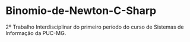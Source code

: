 # Binomio-de-Newton-C-Sharp
2º Trabalho Interdisciplinar do primeiro período do curso de Sistemas de Informação da PUC-MG.
